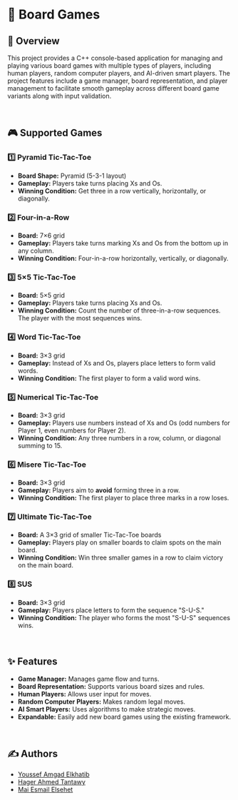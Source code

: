 # 🎲 Board Games 

## 📖 Overview
This project provides a C++ console-based application for managing and playing various board games with multiple types of players, including human players, random computer players, and AI-driven smart players. The project features include a game manager, board representation, and player management to facilitate smooth gameplay across different board game variants along with input validation.

<br>

## 🎮 Supported Games

### 1️⃣ Pyramid Tic-Tac-Toe
- **Board Shape:** Pyramid (5-3-1 layout)
- **Gameplay:** Players take turns placing Xs and Os.
- **Winning Condition:** Get three in a row vertically, horizontally, or diagonally.

### 2️⃣ Four-in-a-Row
- **Board:** 7×6 grid
- **Gameplay:** Players take turns marking Xs and Os from the bottom up in any column.
- **Winning Condition:** Four-in-a-row horizontally, vertically, or diagonally.

### 3️⃣ 5×5 Tic-Tac-Toe
- **Board:** 5×5 grid
- **Gameplay:** Players take turns placing Xs and Os.
- **Winning Condition:** Count the number of three-in-a-row sequences. The player with the most sequences wins.

### 4️⃣ Word Tic-Tac-Toe
- **Board:** 3×3 grid
- **Gameplay:** Instead of Xs and Os, players place letters to form valid words.
- **Winning Condition:** The first player to form a valid word wins.

### 5️⃣ Numerical Tic-Tac-Toe
- **Board:** 3×3 grid
- **Gameplay:** Players use numbers instead of Xs and Os (odd numbers for Player 1, even numbers for Player 2).
- **Winning Condition:** Any three numbers in a row, column, or diagonal summing to 15.

### 6️⃣ Misere Tic-Tac-Toe
- **Board:** 3×3 grid
- **Gameplay:** Players aim to **avoid** forming three in a row.
- **Winning Condition:** The first player to place three marks in a row loses.

### 7️⃣ Ultimate Tic-Tac-Toe
- **Board:** A 3×3 grid of smaller Tic-Tac-Toe boards
- **Gameplay:** Players play on smaller boards to claim spots on the main board.
- **Winning Condition:** Win three smaller games in a row to claim victory on the main board.

### 8️⃣ SUS
- **Board:** 3×3 grid
- **Gameplay:** Players place letters to form the sequence "S-U-S."
- **Winning Condition:** The player who forms the most "S-U-S" sequences wins.

<br>

## ✨ Features

- **Game Manager:** Manages game flow and turns.
- **Board Representation:** Supports various board sizes and rules.
- **Human Players:** Allows user input for moves.
- **Random Computer Players:** Makes random legal moves.
- **AI Smart Players:** Uses algorithms to make strategic moves.
- **Expandable:** Easily add new board games using the existing framework.

<br>

## ✍️ Authors

- [Youssef Amgad Elkhatib](https://github.com/Youssef-Amgad-Elkhatib)
- [Hager Ahmed Tantawy](https://github.com/hagerah2005)
- [Mai Esmail Elsehet](https://github.com/maiesmailhelmy)
